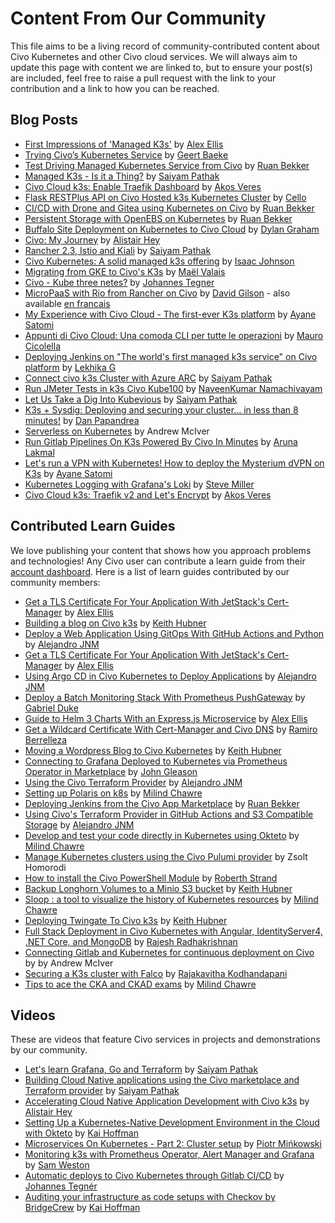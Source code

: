 # Content From Our Community

This file aims to be a living record of community-contributed content about Civo Kubernetes and other Civo cloud services. We will always aim to update this page with content we are linked to, but to ensure your post(s) are included, feel free to raise a pull request with the link to your contribution and a link to how you can be reached.

## Blog Posts
* [First Impressions of 'Managed K3s'](https://rancher.com/blog/2019/first-impressions-managed-k3s/) by [Alex Ellis](https://twitter.com/alexellisuk)
* [Trying Civo’s Kubernetes Service](https://blog.baeke.info/2019/10/28/trying-civos-kubernetes-service/) by [Geert Baeke](https://twitter.com/geertbaeke)
* [Test Driving Managed Kubernetes Service from Civo](https://sysadmins.co.za/test-driving-managed-kubernetes-service-from-civo/) by [Ruan Bekker](https://twitter.com/ruanbekker)
* [Managed K3s - Is it a Thing?](https://medium.com/@SaiyamPathak/managed-k3s-is-it-a-thing-9397799c38a) by [Saiyam Pathak](https://twitter.com/Saiyampathak)
* [Civo Cloud k3s: Enable Traefik Dashboard](https://akos.me/2019/Civo-Cloud-Enable-Traefik-Dashboard/) by [Akos Veres](https://twitter.com/puck)
* [Flask RESTPlus API on Civo Hosted k3s Kubernetes Cluster](https://www.cellerich.ch/2019/11/30/flask-restplus-api-on-civo-hosted-k3s-kubernetes-cluster/) by [Cello](https://www.cellerich.ch/about/)
* [CI/CD with Drone and Gitea using Kubernetes on Civo](https://sysadmins.co.za/ci-cd-with-drone-and-gitea-using-kubernetes-on-civo-post-1/) by [Ruan Bekker](https://twitter.com/ruanbekker)
* [Persistent Storage with OpenEBS on Kubernetes](https://sysadmins.co.za/persistent-storage-with-openebs-on-kubernetes/) by [Ruan Bekker](https://twitter.com/ruanbekker)
* [Buffalo Site Deployment on Kubernetes to Civo Cloud](https://grhm.dev/posts/buffalo-deployment-to-civo/) by [Dylan Graham](https://twitter.com/plusplusdylan/)
* [Civo: My Journey](https://blog.heyal.co.uk/civo-my-journey/) by [Alistair Hey](https://twitter.com/alistair_hey)
* [Rancher 2.3, Istio and Kiali](https://rancher.com/blog/2020/rancher-istio-kiali/) by [Saiyam Pathak](https://twitter.com/Saiyampathak)
* [Civo Kubernetes: A solid managed k3s offering](https://freshbrewed.science/civo-k8s-part-1/index.html) by [Isaac Johnson](https://twitter.com/AHEAD_Isaac)
* [Migrating from GKE to Civo's K3s](https://maelvls.dev/from-gke-to-civo-k3s/) by [Maël Valais](https://twitter.com/maelvls)
* [Civo - Kube three netes?](https://jite.eu/2020/5/5/kube-three-netes/) by [Johannes Tegner](https://twitter.com/_JiTe_)
* [MicroPaaS with Rio from Rancher on Civo](https://wetry.tech/micropaas-with-rio-from-rancher-en/) by [David Gilson](https://twitter.com/gilsondavid5) - also available [en francais](https://wetry.tech/micropaas-with-rio-from-rancher/)
* [My Experience with Civo Cloud - The first-ever K3s platform](https://dev.to/sr229/my-experience-with-civo-cloud-the-first-ever-k3s-platform-16nb) by [Ayane Satomi](https://dev.to/sr229)
* [Appunti di Civo Cloud: Una comoda CLI per tutte le operazioni](https://www.emmecilab.net/appunti-di-civo-cloud-una-comoda-cli-per-tutte-le-operazioni/) by [Mauro Cicolella](https://twitter.com/emmecilab)
* [Deploying Jenkins on "The world's first managed k3s service" on Civo platform](https://www.linkedin.com/pulse/deploying-jenkins-worlds-first-managed-k3s-service-civo-goswami/) by [Lekhika G](https://twitter.com/Lekhika__)
* [Connect civo k3s Cluster with Azure ARC](https://hashnode.com/post/connect-civo-k3s-cluster-with-azure-arc-ckcmr5ph200avlis1frgl7lkx) by [Saiyam Pathak](https://twitter.com/Saiyampathak)
* [Run JMeter Tests in k3s Civo Kube100](https://qainsights.com/run-jmeter-tests-in-k3s-civo-kube100/) by [NaveenKumar Namachivayam](https://twitter.com/qainsights)
* [Let Us Take a Dig Into Kubevious](https://saiyampathak.com/let-us-take-a-dig-into-kubevious-ckea9d9r700muxhs19jtr3xr8) by [Saiyam Pathak](https://twitter.com/Saiyampathak)
* [K3s + Sysdig: Deploying and securing your cluster… in less than 8 minutes!](https://sysdig.com/blog/k3s-sysdig-falco/) by [Dan Papandrea](https://twitter.com/danpopnyc)
* [Serverless on Kubernetes](https://medium.com/@andrew_18142/serverless-on-kubernetes-93dd40b6bbb6) by Andrew McIver
* [Run Gitlab Pipelines On K3s Powered By Civo In Minutes](https://www.techcrumble.net/2020/11/k3s-powered-civo-cloud/) by [Aruna Lakmal](https://twitter.com/techcrumble_net)
* [Let's run a VPN with Kubernetes! How to deploy the Mysterium dVPN on K3s](https://dev.to/sr229/let-s-run-a-vpn-with-kubernetes-how-to-deploy-the-mysterium-dvpn-on-k3s-4iph) by [Ayane Satomi](https://dev.to/sr229)
* [Kubernetes Logging with Grafana's Loki](https://www.r15cookie.com/post/2021-01-02-loki/) by [Steve Miller](https://twitter.com/scubbasteve25)
* [Civo Cloud k3s: Traefik v2 and Let's Encrypt](https://akos.me/2019/civo-cloud-treafik-v2-tls/) by [Akos Veres](https://twitter.com/puck)

## Contributed Learn Guides
We love publishing your content that shows how you approach problems and technologies! Any Civo user can contribute a learn guide from their [account dashboard](https://www.civo.com/account/guides). Here is a list of learn guides contributed by our community members:
* [Get a TLS Certificate For Your Application With JetStack's Cert-Manager](https://www.civo.com/learn/get-a-tls-certificate-for-your-application-with-jetstack-s-cert-manager) by [Alex Ellis](https://twitter.com/alexellisuk)
* [Building a blog on Civo k3s](https://www.civo.com/learn/building-a-blog-on-civo-k3s) by [Keith Hubner](https://twitter.com/keithhubner)
* [Deploy a Web Application Using GitOps With GitHub Actions and Python](https://www.civo.com/learn/deploy-a-web-application-using-gitops-with-github-actions-and-python-in-civo) by [Alejandro JNM](https://twitter.com/alejandrojnm)
* [Get a TLS Certificate For Your Application With JetStack's Cert-Manager](https://www.civo.com/learn/get-a-tls-certificate-for-your-application-with-jetstack-s-cert-manager) by [Alex Ellis](https://twitter.com/alexellisuk)
* [Using Argo CD in Civo Kubernetes to Deploy Applications](https://www.civo.com/learn/install-argo-cd-in-k3s-civo-cloud-for-deploy-applications) by [Alejandro JNM](https://twitter.com/alejandrojnm)
* [Deploy a Batch Monitoring Stack With Prometheus PushGateway](https://www.civo.com/learn/deploy-a-batch-monitoring-stack-with-prometheus-pushgateway#introduction) by [Gabriel Duke](https://twitter.com/sudoDuke)
* [Guide to Helm 3 Charts With an Express.js Microservice](https://www.civo.com/learn/guide-to-helm-3-with-an-express-js-microservice) by [Alex Ellis](https://twitter.com/alexellisuk)
* [Get a Wildcard Certificate With Cert-Manager and Civo DNS](https://www.civo.com/learn/get-a-wildcard-certificate-with-cert-manager-and-civo-dns) by [Ramiro Berrelleza](https://twitter.com/rberrelleza)
* [Moving a Wordpress Blog to Civo Kubernetes](https://www.civo.com/learn/moving-wordpress-to-civo-kubernetes) by [Keith Hubner](https://twitter.com/keithhubner)
* [Connecting to Grafana Deployed to Kubernetes via Prometheus Operator in Marketplace](https://www.civo.com/learn/connecting-to-grafana-deployed-to-kubernetes-via-prometheus-operator-in-marketplace) by [John Gleason](https://twitter.com/johnnygtech)
* [Using the Civo Terraform Provider](https://www.civo.com/learn/using-the-civo-terraform-provider) by [Alejandro JNM](https://twitter.com/alejandrojnm)
* [Setting up Polaris on k8s](https://www.civo.com/learn/setting-up-polaris-on-k8s) by [Milind Chawre](https://milindchawre.github.io)
* [Deploying Jenkins from the Civo App Marketplace](https://www.civo.com/learn/deploy-jenkins-from-the-civo-app-marketplace) by [Ruan Bekker](https://twitter.com/ruanbekker)
* [Using Civo's Terraform Provider in GitHub Actions and S3 Compatible Storage](https://www.civo.com/learn/use-the-terraform-provider-of-civo-in-github-actions-and-s3-to-save-the-state) by [Alejandro JNM](https://twitter.com/alejandrojnm)
* [Develop and test your code directly in Kubernetes using Okteto](https://www.civo.com/learn/okteto-a-tool-to-develop-and-test-your-code-directly-in-kubernetes) by [Milind Chawre](https://twitter.com/milindchawre)
* [Manage Kubernetes clusters using the Civo Pulumi provider](https://www.civo.com/learn/kubernetes-clusters-using-the-civo-pulumi-provider) by Zsolt Homorodi
* [How to install the Civo PowerShell Module](https://www.civo.com/learn/how-to-install-the-civo-powershell-module) by [Roberth Strand](https://twitter.com/Roberthtweets)
* [Backup Longhorn Volumes to a Minio S3 bucket](https://www.civo.com/learn/backup-longhorn-volumes-to-a-minio-s3-bucket) by [Keith Hubner](https://twitter.com/keithhubner)
* [Sloop : a tool to visualize the history of Kubernetes resources](https://www.civo.com/learn/sloop-a-tool-to-visualize-history-of-kubernetes-resources) by [Milind Chawre](https://twitter.com/milindchawre)
* [Deploying Twingate To Civo k3s](https://www.civo.com/learn/deploying-twingate-to-civo-k3s) by [Keith Hubner](https://twitter.com/keithhubner)
* [Full Stack Deployment in Civo Kubernetes with Angular, IdentityServer4, .NET Core, and MongoDB](https://www.civo.com/learn/angular-dotnet-development-kubernetes) by [Rajesh Radhakrishnan](https://twitter.com/RRaajjesshh)
* [Connecting Gitlab and Kubernetes for continuous deployment on Civo](https://www.civo.com/learn/gitlab-kubernetes-win) by by Andrew McIver
* [Securing a K3s cluster with Falco](https://www.civo.com/learn/securing-a-k3s-cluster-falco) by [Rajakavitha Kodhandapani](https://twitter.com/Rajie_)
* [Tips to ace the CKA and CKAD exams](https://www.civo.com/learn/tips-to-ace-cka-and-ckad-exams) by [Milind Chawre](https://twitter.com/milindchawre)

## Videos
These are videos that feature Civo services in projects and demonstrations by our community.
* [Let's learn Grafana, Go and Terraform](https://www.youtube.com/watch?v=avxRTZRvJlA) by [Saiyam Pathak](https://twitter.com/Saiyampathak)
* [Building Cloud Native applications using the Civo marketplace and Terraform provider](https://www.youtube.com/watch?v=e5JAo4U7ZD8) by [Saiyam Pathak](https://twitter.com/Saiyampathak)
* [Accelerating Cloud Native Application Development with Civo k3s](https://www.youtube.com/watch?v=K0BoOaXsiIk) by [Alistair Hey](https://twitter.com/alistair_hey)
* [Setting Up a Kubernetes-Native Development Environment in the Cloud with Okteto](https://www.youtube.com/watch?v=hkoO29q7_PI) by [Kai Hoffman](https://twitter.com/kaipmdh)
* [Microservices On Kubernetes - Part 2: Cluster setup](https://www.youtube.com/watch?v=5tndHJXdDkE) by [Piotr Mińkowski](https://twitter.com/piotr_minkowski/)
* [Monitoring k3s with Prometheus Operator, Alert Manager and Grafana](https://www.youtube.com/watch?v=thHzf0fmrFQ) by [Sam Weston](https://twitter.com/followthesam)
* [Automatic deploys to Civo Kubernetes through Gitlab CI/CD](https://www.youtube.com/watch?v=2g5CN9guvFc) by [Johannes Tegnér](https://twitter.com/_JiTe_)
* [Auditing your infrastructure as code setups with Checkov by BridgeCrew](https://www.youtube.com/watch?v=fPVMMrT55pc) by [Kai Hoffman](https://twitter.com/kaipmdh)
